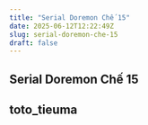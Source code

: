 ```yaml
---
title: "Serial Doremon Chế 15"
date: 2025-06-12T12:22:49Z
slug: serial-doremon-che-15
draft: false
---
```


## Serial Doremon Chế 15

## toto_tieuma

